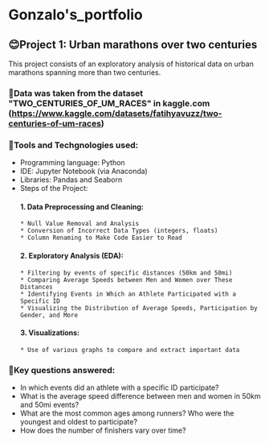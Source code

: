 # Gonzalo's_portfolio

## 😊Project 1: Urban marathons over two centuries 

This project consists of an exploratory analysis of historical data on urban marathons spanning more than two centuries.

### 🦿Data was taken from the dataset "TWO_CENTURIES_OF_UM_RACES" in kaggle.com (https://www.kaggle.com/datasets/fatihyavuzz/two-centuries-of-um-races)
### 🔧Tools and Techgnologies used:
  * Programming language: Python
  * IDE: Jupyter Notebook (via Anaconda)
  * Libraries: Pandas and Seaborn
* Steps of the Project:
  #### 1. Data Preprocessing and Cleaning:
      * Null Value Removal and Analysis
      * Conversion of Incorrect Data Types (integers, floats)
      * Column Renaming to Make Code Easier to Read
  #### 2. Exploratory Analysis (EDA):
      * Filtering by events of specific distances (50km and 50mi)
      * Comparing Average Speeds between Men and Women over These Distances
      * Identifying Events in Which an Athlete Participated with a Specific ID
      * Visualizing the Distribution of Average Speeds, Participation by Gender, and More
  #### 3. Visualizations:
      * Use of various graphs to compare and extract important data
### 🧠Key questions answered:
  * In which events did an athlete with a specific ID participate?
  * What is the average speed difference between men and women in 50km and 50mi events?
  * What are the most common ages among runners? Who were the youngest and oldest to participate?
  * How does the number of finishers vary over time?
